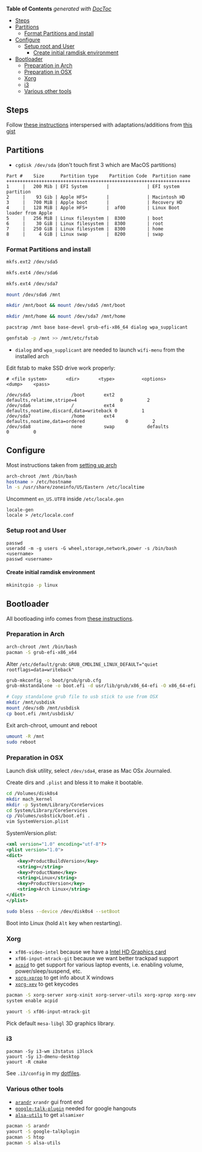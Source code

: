 <!-- START doctoc generated TOC please keep comment here to allow auto update -->
<!-- DON'T EDIT THIS SECTION, INSTEAD RE-RUN doctoc TO UPDATE -->
**Table of Contents**  *generated with [DocToc](http://doctoc.herokuapp.com/)*

- [Steps](#steps)
- [Partitions](#partitions)
  - [Format Partitions and install](#format-partitions-and-install)
- [Configure](#configure)
  - [Setup root and User](#setup-root-and-user)
    - [Create initial ramdisk environment](#create-initial-ramdisk-environment)
- [Bootloader](#bootloader)
  - [Preparation in Arch](#preparation-in-arch)
  - [Preparation in OSX](#preparation-in-osx)
  - [Xorg](#xorg)
  - [i3](#i3)
  - [Various other tools](#various-other-tools)

<!-- END doctoc generated TOC please keep comment here to allow auto update -->

## Steps

Follow [these instructions](http://codylittlewood.com/arch-linux-on-macbook-pro-installation/)
interspersed with adaptations/additions from [this gist](https://gist.github.com/denji/6530540)

## Partitions

- `cgdisk /dev/sda` (don't touch first 3 which are MacOS partitions)

```
Part #    Size      Partition type    Partition Code  Partition name
++++++++++++++++++++++++++++++++++++++++++++++++++++++++++++++++++++
1     |   200 Mib | EFI System       |              | EFI system partition
2     |    93 Gib | Apple HFS+       |              | Macintosh HD
3     |   700 MiB | Apple boot       |              | Recovery HD
4     |   128 MiB | Apple HFS+       |  af00        | Linux Boot loader from Apple
5     |   256 MiB | Linux filesystem |  8300        | boot
6     |    30 GiB | Linux filesystem |  8300        | root
7     |   250 GiB | Linux filesystem |  8300        | home
8     |     4 GiB | Linux swap       |  8200        | swap       
```

### Format Partitions and install

```sh
mkfs.ext2 /dev/sda5

mkfs.ext4 /dev/sda6

mkfs.ext4 /dev/sda7

mount /dev/sda6 /mnt

mkdir /mnt/boot && mount /dev/sda5 /mnt/boot

mkdir /mnt/home && mount /dev/sda7 /mnt/home

pacstrap /mnt base base-devel grub-efi-x86_64 dialog wpa_supplicant

genfstab -p /mnt >> /mnt/etc/fstab
```

- `dialog` and `wpa_supplicant` are needed to launch `wifi-menu` from the installed arch


Edit fstab to make SSD drive work properly:

```
# <file system>	      <dir>	      <type>	      <options>	                              <dump>	<pass>

/dev/sda5           	/boot     	ext2      		defaults,relatime,stripe=4		          0         2
/dev/sda6           	/         	ext4      		defaults,noatime,discard,data=writeback	0         1
/dev/sda7           	/home     	ext4      		defaults,noatime,data=ordered		        0         2
/dev/sda8           	none      	swap      		defaults  				                      0         0
```

## Configure

Most instructions taken from [setting up arch](https://github.com/thlorenz/dox/blob/master/misc/setting-up-arch.md)

```sh
arch-chroot /mnt /bin/bash
hostname > /etc/hostname
ln -s /usr/share/zoneinfo/US/Eastern /etc/localtime
```

Uncomment `en_US.UTF8` inside `/etc/locale.gen`

```
locale-gen
locale > /etc/locale.conf
```

### Setup root and User

```
passwd
useradd -m -g users -G wheel,storage,network,power -s /bin/bash <username>
passwd <username>
```

#### Create initial ramdisk environment

```sh
mkinitcpio -p linux
```

## Bootloader 

All bootloading info comes from [these instructions](http://codylittlewood.com/arch-linux-on-macbook-pro-installation/).

### Preparation in Arch

```sh
arch-chroot /mnt /bin/bash
pacman -S grub-efi-x86_x64
```

Alter `/etc/default/grub`: `GRUB_CMDLINE_LINUX_DEFAULT="quiet rootflags=data=writeback"`

```sh
grub-mkconfig -o boot/grub/grub.cfg 
grub-mkstandalone -o boot.efi -d usr/lib/grub/x86_64-efi -O x86_64-efi boot/grub/grub.cfg

# Copy standalone grub file to usb stick to use from OSX
mkdir /mnt/usbdisk
mount /dev/sdb /mnt/usbdisk 
cp boot.efi /mnt/usbdisk/

```

Exit arch-chroot, umount and reboot

```sh
umount -R /mnt
sudo reboot
```

### Preparation in OSX

Launch disk utility, select `/dev/sda4`, erase as Mac OSx Journaled.

Create dirs and `.plist` and bless it to make it bootable.

```sh
cd /Volumes/disk0s4
mkdir mach_kernel
mkdir -p System/Library/CoreServices
cd System/Library/CoreServices
cp /Volumes/usbstick/boot.efi .
vim SystemVersion.plist
```

SystemVersion.plist:

```xml
<xml version="1.0" encoding="utf-8"?>
<plist version="1.0">
<dict>
    <key>ProductBuildVersion</key>
    <string></string>
    <key>ProductName</key>
    <string>Linux</string>
    <key>ProductVersion</key>
    <string>Arch Linux</string>
</dict>
</plist>
```

```sh
sudo bless --device /dev/disk0s4 --setBoot
```

Boot into Linux (hold `Alt` key when restarting).

### Xorg

- `xf86-video-intel` because we have a [Intel HD Graphics card](https://wiki.archlinux.org/index.php/Intel_Graphics) 
- `xf86-input-mtrack-git` because we want better trackpad support
- [`acpid`](https://wiki.archlinux.org/index.php/acpid) to get support for various laptop events, i.e. enabling volume,
  power/sleep/suspend, etc.
- [`xorg-xprop`](http://www.xfree86.org/current/xprop.1.html) to get info about X windows
- [`xorg-xev`](https://wiki.archlinux.org/index.php/Extra_Keyboard_Keys) to get keycodes

```sh
pacman -S xorg-server xorg-xinit xorg-server-utils xorg-xprop xorg-xev xf86-video-intel acpid
system enable acpid

yaourt -S xf86-input-mtrack-git
```

Pick default `mesa-libgl` 3D graphics library.

### i3

```
pacman -Sy i3-wm i3status i3lock
yaourt -Sy i3-dmenu-desktop
yaourt -R cmake
```

See `.i3/config` in my [dotfiles](https://github.com/thlorenz/dotfiles/blob/master/config/i3/config).

### Various other tools

- [`arandr`](http://christian.amsuess.com/tools/arandr/) `xrandr` gui front end
- [`google-talk-plugin`](https://aur.archlinux.org/packages/google-talkplugin/) needed for google hangouts
- [`alsa-utils`](http://www.linuxfromscratch.org/blfs/view/svn/multimedia/alsa-utils.html) to get `alsamixer`

```sh
pacman -S arandr
yaourt -S google-talkplugin
pacman -S htop
pacman -S alsa-utils
```
